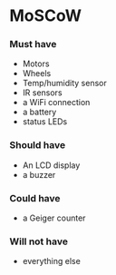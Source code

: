 # MoSCoW

### Must have
- Motors
- Wheels
- Temp/humidity sensor
- IR sensors
- a WiFi connection
- a battery
- status LEDs

### Should have
- An LCD display
- a buzzer

### Could have
- a Geiger counter

### Will not have
- everything else